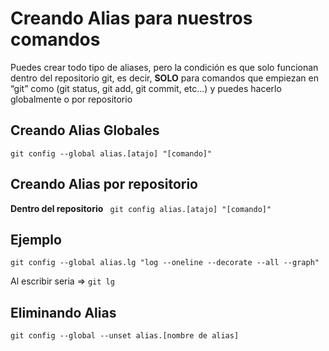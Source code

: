 # Creando Alias para nuestros comandos

Puedes crear todo tipo de aliases, pero la condición es que solo funcionan dentro del repositorio git, es decir, **SOLO** para comandos que empiezan en “git” como (git status, git add, git commit, etc…) y puedes hacerlo globalmente o por repositorio

## Creando Alias Globales

`git config --global alias.[atajo] "[comando]"`

## Creando Alias por repositorio
**Dentro del repositorio**
`` git config alias.[atajo] "[comando]"``

## Ejemplo
`git config --global alias.lg "log --oneline --decorate --all --graph"`

Al escribir seria ⇒ `git lg`

## Eliminando Alias
`git config --global --unset alias.[nombre de alias]`